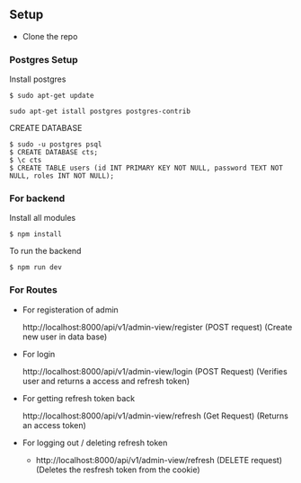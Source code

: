 ## Setup

* Clone the repo

### Postgres Setup

Install postgres

```
$ sudo apt-get update
```

```
sudo apt-get istall postgres postgres-contrib
```

CREATE DATABASE

```
$ sudo -u postgres psql
$ CREATE DATABASE cts;
$ \c cts
$ CREATE TABLE users (id INT PRIMARY KEY NOT NULL, password TEXT NOT NULL, roles INT NOT NULL);
```

### For backend

Install all modules

```
$ npm install
```

To run the backend

```
$ npm run dev
```

### For Routes

* For registeration of admin

    http://localhost:8000/api/v1/admin-view/register (POST request)  (Create new user in data base)

* For login

    http://localhost:8000/api/v1/admin-view/login  (POST Request)  (Verifies user and returns a access and refresh token)

* For getting refresh token back

    http://localhost:8000/api/v1/admin-view/refresh  (Get Request)  (Returns an access token)

* For logging out / deleting refresh token
  * http://localhost:8000/api/v1/admin-view/refresh (DELETE request) (Deletes the resfresh token from the cookie)
